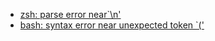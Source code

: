 * [zsh: parse error near`\n'](http://stackoverflow.com/questions/22278748/zsh-parse-error-near-n-when-adding-aws-keys-as-environment-variables)
* [bash: syntax error near unexpected token `('](http://stackoverflow.com/questions/10676050/bash-syntax-error-near-unexpected-token-python)
